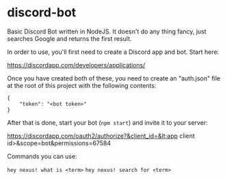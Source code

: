 # discord-bot
Basic Discord Bot written in NodeJS. It doesn't do any thing fancy, just searches Google and returns the first result.

In order to use, you'll first need to create a Discord app and bot. Start here:

https://discordapp.com/developers/applications/

Once you have created both of these, you need to create an "auth.json" file at the root of this project with the following contents:

```
{
	"token": "<bot token>"
}
```

After that is done, start your bot (```npm start```) and invite it to your server:

https://discordapp.com/oauth2/authorize?&client_id=&lt;app client id&gt;&scope=bot&permissions=67584

Commands you can use:

```hey nexus! what is <term>```
```hey nexus! search for <term>```

